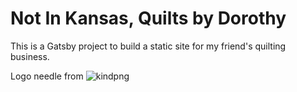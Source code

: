 # Not In Kansas, Quilts by Dorothy

This is a Gatsby project to build a static site for my friend's quilting business. 

Logo needle from ![kindpng](https://www.kindpng.com/imgv/iRiJhxb_clip-art-hand-sewing-needles-word-sew-png/)